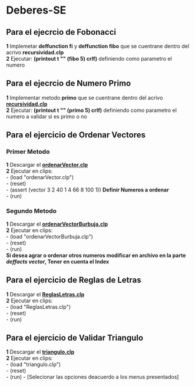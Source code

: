 # Deberes-SE

## Para el ejecrcio de Fobonacci 
**1** Implemetar **deffunction fi** y **deffunction fibo** que se cuentrane dentro del acrivo **recursividad.clp**         
**2** Ejecutar: **(printout t "" (fibo 5) crlf)** definiendo como parametro el numero    

## Para el ejecrcio de Numero Primo
**1** Implementar metodo **primo** que se cuentrane dentro del acrivo [**recursividad.clp**](https://github.com/RicardoVinicioJara/Deberes-SE/blob/master/recursividad.clp)           
**2** Ejecutar: **(printout t "" (primo 5) crlf)** definiendo como parametro el numero a validar si es primo o no  

## Para el ejercicio de Ordenar Vectores
### Primer Metodo
**1** Descargar el [**ordenarVector.clp**](https://github.com/RicardoVinicioJara/Deberes-SE/blob/master/ordenarVector.clp)     
**2** Ejecutar en clips:        
      - (load "ordenarVector.clp")      
      - (reset)         
      - (assert (vector 3 2 40 1 4 66 8 100 1))   **Definir Numeros a ordenar**     
      - (run)     
### Segundo Metodo
**1** Descargar el [**ordenarVectorBurbuja.clp**](https://github.com/RicardoVinicioJara/Deberes-SE/blob/master/ordenarVectorBurbuja.clp)        
**2** Ejecutar en clips:        
      - (load "ordenarVectorBurbuja.clp")      
      - (reset)         
      - (run)     
      **Si desea agrar o ordenar otros numeros modificar en archivo en la parte *deffacts vector*, Tener en cuenta el Index**
      
## Para el ejercicio de Reglas de Letras
**1** Descargar el [**ReglasLetras.clp**](https://github.com/RicardoVinicioJara/Deberes-SE/blob/master/ReglasLetras.clp)    
**2** Ejecutar en clips:        
      - (load "ReglasLetras.clp")      
      - (reset)         
      - (run)  
      
## Para el ejercicio de Validar Triangulo
**1** Descargar el [**triangulo.clp**](https://github.com/RicardoVinicioJara/Deberes-SE/blob/master/triangulo.clp)    
**2** Ejecutar en clips:        
      - (load "triangulo.clp")      
      - (reset)         
      - (run) 
      - [Selecionar las opciones deacuerdo a los menus presentados]
